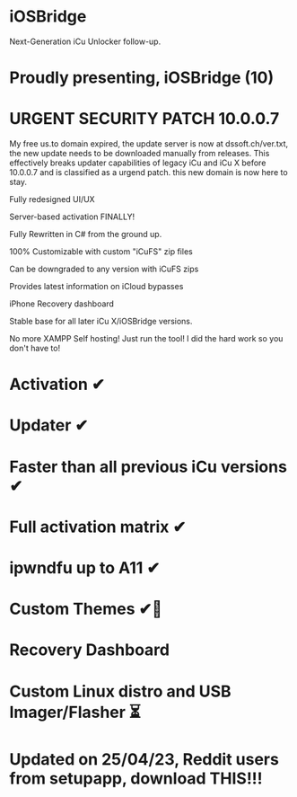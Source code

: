 # iOSBridge
Next-Generation iCu Unlocker follow-up.


# Proudly presenting, iOSBridge (10)

# URGENT SECURITY PATCH 10.0.0.7

My free us.to domain expired, the update server is now at dssoft.ch/ver.txt, the new update needs to be downloaded manually from releases. This effectively breaks updater capabilities of legacy iCu and iCu X before 10.0.0.7 and is classified as a urgend patch. this new domain is now here to stay.


Fully redesigned UI/UX

Server-based activation FINALLY!

Fully Rewritten in C# from the ground up.

100% Customizable with custom "iCuFS" zip files

Can be downgraded to any version with iCuFS zips

Provides latest information on iCloud bypasses

iPhone Recovery dashboard

Stable base for all later iCu X/iOSBridge versions.

No more XAMPP Self hosting! Just run the tool! I did the hard work so you don't have to!





# Activation ✔

# Updater ✔

# Faster than all previous iCu versions ✔

# Full activation matrix ✔

# ipwndfu up to A11 ✔

# Custom Themes ✔👀

# Recovery Dashboard 

# Custom Linux distro and USB Imager/Flasher ⏳



# Updated on 25/04/23, Reddit users from setupapp, download THIS!!!
